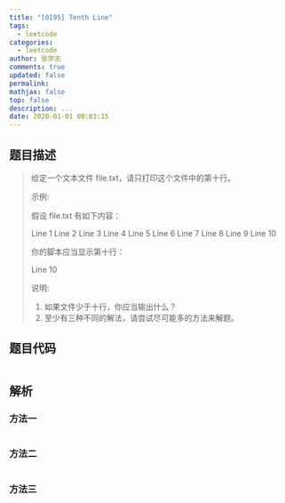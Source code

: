 ```yaml
---
title: "[0195] Tenth Line"
tags:
  - leetcode
categories:
  - leetcode
author: 张学志
comments: true
updated: false
permalink:
mathjax: false
top: false
description: ...
date: 2020-01-01 00:03:15
---
```


## 题目描述

> 给定一个文本文件 file.txt，请只打印这个文件中的第十行。 
> 
> 示例: 
> 
> 假设 file.txt 有如下内容： 
> 
> Line 1
> Line 2
> Line 3
> Line 4
> Line 5
> Line 6
> Line 7
> Line 8
> Line 9
> Line 10
> 
> 
> 你的脚本应当显示第十行： 
> 
> Line 10
> 
> 
> 说明: 
> 1. 如果文件少于十行，你应当输出什么？ 
> 2. 至少有三种不同的解法，请尝试尽可能多的方法来解题。 
> 

## 题目代码

```cpp

```

## 解析

### 方法一

```cpp

```

### 方法二

```cpp

```

### 方法三

```cpp

```

